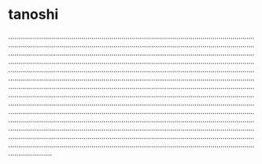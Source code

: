# tanoshi
..............................................................................................................................................................................................................................................................................................................................................................................................................................................................................................................................................................................................................................................................................................................................................................................................................................................................................................................................................................................................................................................................................................................................................................................................................................................................................................................................................................................................................................................................................................................................................................................................................................................................................................................................................................................................................................